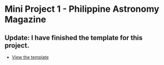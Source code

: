 # Mini Project 1 - Philippine Astronomy Magazine

## Update: I have finished the template for this project.

* [View the template](template.html)
